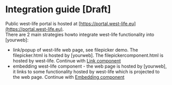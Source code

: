 # Integration guide \[Draft\]

Public west-life portal is hosted at [https://portal.west-life.eu](https://portal.west-life.eu).   
There are 2 main strategies howto integrate west-life functionality into \[yourweb\]:

* link/popup of west-life web page, see filepicker demo. The filepicker.html is hosted by \[yourweb\]. The filepickercomponent.html is hosted by west-life. Continue with [Link component](integration-guide/link-component.md)
* embedding west-life component - the web page is hosted by \[yourweb\], it links to some functionality hosted by west-life which is projected to the web page. Continue with [Embedding component](integration-guide/embedding-component-into-web-site.md)



